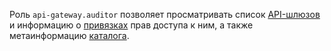 Роль `api-gateway.auditor` позволяет просматривать список [API-шлюзов](../../api-gateway/concepts/index.md) и информацию о [привязках](../../iam/concepts/access-control/index.md#access-bindings) прав доступа к ним, а также метаинформацию [каталога](../../resource-manager/concepts/resources-hierarchy.md#folder).
